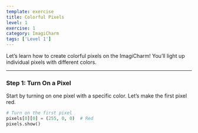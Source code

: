 ```yaml
---
template: exercise
title: Colorful Pixels
level: 1
exercise: 1
category: ImagiCharm
tags: ['Level 1']
---
```


Let’s learn how to create colorful pixels on the ImagiCharm! You’ll light up individual pixels with different colors.

---

### Step 1: Turn On a Pixel
Start by turning on one pixel with a specific color. Let’s make the first pixel red.

```python
# Turn on the first pixel
pixels[0][0] = (255, 0, 0)  # Red
pixels.show()

